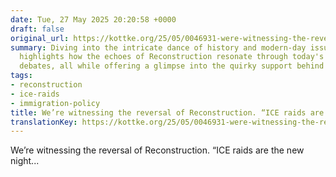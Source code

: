 ```yaml
---
date: Tue, 27 May 2025 20:20:58 +0000
draft: false
original_url: https://kottke.org/25/05/0046931-were-witnessing-the-rever
summary: Diving into the intricate dance of history and modern-day issues, this piece
  highlights how the echoes of Reconstruction resonate through today's immigration
  debates, all while offering a glimpse into the quirky support behind the scenes.
tags:
- reconstruction
- ice-raids
- immigration-policy
title: We’re witnessing the reversal of Reconstruction. “ICE raids are the new night...
translationKey: https://kottke.org/25/05/0046931-were-witnessing-the-rever
---
```


We’re witnessing the reversal of Reconstruction. “ICE raids are the new night...